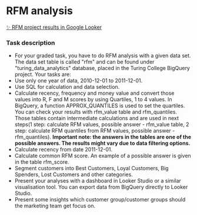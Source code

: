 # RFM analysis

[✨ RFM project results in Google Looker](https://lookerstudio.google.com/reporting/a3c9c218-ac45-4049-82a2-25c1ffa7cab8)

### Task description
- For your graded task, you have to do RFM analysis with a given data set. The data set table is called "rfm" and can be found under "turing_data_analytics" database, placed in the Turing College BigQuery project. Your tasks are:
- Use only one year of data, 2010-12-01 to 2011-12-01.
- Use SQL for calculation and data selection.
- Calculate recency, frequency and money value and convert those values into R, F and M scores by using Quartiles, 1 to 4 values. In BigQuery, a function APPROX_QUANTILES is used to set the quartiles. You can check your results with rfm_value table and rfm_quantiles. Those tables contain intermediate calculations and are used in next steps(1 step: calculate RFM values, possible answer - rfm_value table, 2 step: calculate RFM quantiles from RFM values, possible answer - rfm_quantiles). **Important note: the answers in the tables are one of the possible answers. The results might vary due to data filtering options.**
- Calculate recency from date 2011-12-01.
- Calculate common RFM score. An example of a possible answer is given in the table rfm_score.
- Segment customers into Best Customers, Loyal Customers, Big Spenders, Lost Customers and other categories.
- Present your analyses with a dashboard in Looker Studio or a similar visualisation tool. You can export data from BigQuery directly to Looker Studio.
- Present some insights which customer group/customer groups should the marketing team get focus on.

